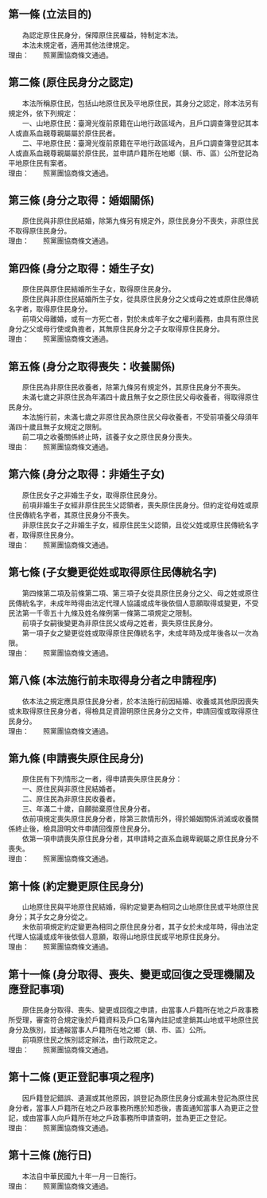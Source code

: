 第一條 (立法目的)
-----------------
　　為認定原住民身分，保障原住民權益，特制定本法。  
　　本法未規定者，適用其他法律規定。  
理由：　　照黨團協商條文通過。

第二條 (原住民身分之認定)
-------------------------
　　本法所稱原住民，包括山地原住民及平地原住民，其身分之認定，除本法另有規定外，依下列規定：  
　　一、山地原住民：臺灣光復前原籍在山地行政區域內，且戶口調查簿登記其本人或直系血親尊親屬屬於原住民者。  
　　二、平地原住民：臺灣光復前原籍在平地行政區域內，且戶口調查簿登記其本人或直系血親尊親屬屬於原住民，並申請戶籍所在地鄉（鎮、市、區）公所登記為平地原住民有案者。  
理由：　　照黨團協商條文通過。

第三條 (身分之取得：婚姻關係)
-----------------------------
　　原住民與非原住民結婚，除第九條另有規定外，原住民身分不喪失，非原住民不取得原住民身分。  
理由：　　照黨團協商條文通過。

第四條 (身分之取得：婚生子女)
-----------------------------
　　原住民與原住民結婚所生子女，取得原住民身分。  
　　原住民與非原住民結婚所生子女，從具原住民身分之父或母之姓或原住民傳統名字者，取得原住民身分。  
　　前項父母離婚，或有一方死亡者，對於未成年子女之權利義務，由具有原住民身分之父或母行使或負擔者，其無原住民身分之子女取得原住民身分。  
理由：　　照黨團協商條文通過。

第五條 (身分之取得喪失：收養關係)
---------------------------------
　　原住民為非原住民收養者，除第九條另有規定外，其原住民身分不喪失。  
　　未滿七歲之非原住民為年滿四十歲且無子女之原住民父母收養者，得取得原住民身分。  
　　本法施行前，未滿七歲之非原住民為原住民父母收養者，不受前項養父母須年滿四十歲且無子女規定之限制。  
　　前二項之收養關係終止時，該養子女之原住民身分喪失。  
理由：　　照黨團協商條文通過。

第六條 (身分之取得：非婚生子女)
-------------------------------
　　原住民女子之非婚生子女，取得原住民身分。  
　　前項非婚生子女經非原住民生父認領者，喪失原住民身分。但約定從母姓或原住民傳統名字者，其原住民身分不喪失。  
　　非原住民女子之非婚生子女，經原住民生父認領，且從父姓或原住民傳統名字者，取得原住民身分。  
理由：　　照黨團協商條文通過。

第七條 (子女變更從姓或取得原住民傳統名字)
-----------------------------------------
　　第四條第二項及前條第二項、第三項子女從具原住民身分之父、母之姓或原住民傳統名字，未成年時得由法定代理人協議或成年後依個人意願取得或變更，不受民法第一千零五十九條及姓名條例第一條第二項規定之限制。  
　　前項子女嗣後變更為非原住民父或母之姓者，喪失原住民身分。  
　　第一項子女之變更從姓或取得原住民傳統名字，未成年時及成年後各以一次為限。  
理由：　　照黨團協商條文通過。

第八條 (本法施行前未取得身分者之申請程序)
-----------------------------------------
　　依本法之規定應具原住民身分者，於本法施行前因結婚、收養或其他原因喪失或未取得原住民身分者，得檢具足資證明原住民身分之文件，申請回復或取得原住民身分。  
理由：　　照黨團協商條文通過。

第九條 (申請喪失原住民身分)
---------------------------
　　原住民有下列情形之一者，得申請喪失原住民身分：  
　　一、原住民與非原住民結婚者。  
　　二、原住民為非原住民收養者。  
　　三、年滿二十歲，自願拋棄原住民身分者。  
　　依前項規定喪失原住民身分者，除第三款情形外，得於婚姻關係消滅或收養關係終止後，檢具證明文件申請回復原住民身分。  
　　依第一項申請喪失原住民身分者，其申請時之直系血親卑親屬之原住民身分不喪失。  
理由：　　照黨團協商條文通過。

第十條 (約定變更原住民身分)
---------------------------
　　山地原住民與平地原住民結婚，得約定變更為相同之山地原住民或平地原住民身分；其子女之身分從之。  
　　未依前項規定約定變更為相同之原住民身分者，其子女於未成年時，得由法定代理人協議或成年後依個人意願，取得山地原住民或平地原住民身分。  
理由：　　照黨團協商條文通過。

第十一條 (身分取得、喪失、變更或回復之受理機關及應登記事項)
-----------------------------------------------------------
　　原住民身分取得、喪失、變更或回復之申請，由當事人戶籍所在地之戶政事務所受理，審查符合規定後於戶籍資料及戶口名簿內註記或塗銷其山地或平地原住民身分及族別，並通報當事人戶籍所在地之鄉（鎮、市、區）公所。  
　　前項原住民之族別認定辦法，由行政院定之。  
理由：　　照黨團協商條文通過。

第十二條 (更正登記事項之程序)
-----------------------------
　　因戶籍登記錯誤、遺漏或其他原因，誤登記為原住民身分或漏未登記為原住民身分者，當事人戶籍所在地之戶政事務所應於知悉後，書面通知當事人為更正之登記，或由當事人向戶籍所在地之戶政事務所申請查明，並為更正之登記。  
理由：　　照黨團協商條文通過。

第十三條 (施行日)
-----------------
　　本法自中華民國九十年一月一日施行。  
理由：　　照黨團協商條文通過。